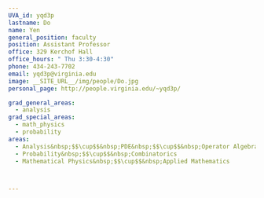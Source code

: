 ```yaml
---
UVA_id: yqd3p
lastname: Do
name: Yen
general_position: faculty
position: Assistant Professor
office: 329 Kerchof Hall
office_hours: " Thu 3:30-4:30"
phone: 434-243-7702
email: yqd3p@virginia.edu
image: __SITE_URL__/img/people/Do.jpg
personal_page: http://people.virginia.edu/~yqd3p/

grad_general_areas:
  - analysis
grad_special_areas:
  - math_physics
  - probability
areas:
  - Analysis&nbsp;$$\cup$$&nbsp;PDE&nbsp;$$\cup$$&nbsp;Operator Algebras
  - Probability&nbsp;$$\cup$$&nbsp;Combinatorics
  - Mathematical Physics&nbsp;$$\cup$$&nbsp;Applied Mathematics



---
```

